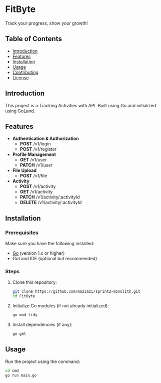 # FitByte

Track your progress, show your growth!

## Table of Contents
- [Introduction](#introduction)
- [Features](#features)
- [Installation](#installation)
- [Usage](#usage)
- [Contributing](#contributing)
- [License](#license)

## Introduction
This project is a Tracking Activities with API. Built using Go and initialized using GoLand.

## Features
- **Authentication & Authorization**
  - **POST** /v1/login
  - **POST** /v1/register
- **Profile Management**
   - **GET** /v1/user
   - **PATCH** /v1/user
- **File Upload**
   - **POST** /v1/file
- **Activity**
   - **POST** /v1/activity
   - **GET** /v1/activity
   - **PATCH** /v1/activity/:activityId
   - **DELETE** /v1/activity/:activityId
## Installation

### Prerequisites
Make sure you have the following installed:
- [Go](https://golang.org/dl/) (version 1.x or higher)
- GoLand IDE (optional but recommended)

### Steps
1. Clone this repository:
   ```bash
   git clone https://github.com/maziazi/sprint2-monolith.git
   cd FitByte
   ```
2. Initialize Go modules (if not already initialized):
   ```bash
   go mod tidy
   ```
3. Install dependencies (if any):
   ```bash
   go get
   ```

## Usage

Run the project using the command:
```bash
cd cmd
go run main.go
```

